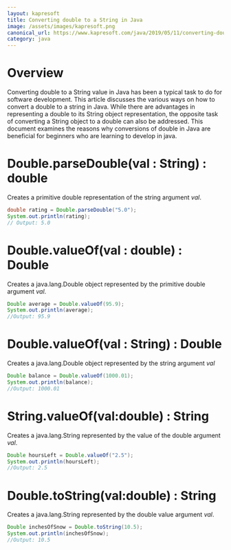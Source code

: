 ```yaml
---
layout: kapresoft
title: Converting double to a String in Java
image: /assets/images/kapresoft.png
canonical_url: https://www.kapresoft.com/java/2019/05/11/converting-double-value-to-string.html
category: java
---
```


# Overview

Converting double to a String value in Java has been a typical task to do for software development. This article discusses the various ways on how to convert a double to a string in Java. While there are advantages in representing a double to its String object representation, the opposite task of converting a String object to a double can also be addressed.  This document examines the reasons why conversions of double in Java are beneficial for beginners who are learning to develop in java.

<!--excerpt-->

# Double.parseDouble(val : String) : double

Creates a primitive double representation of the string argument *val*.

```java
double rating = Double.parseDouble("5.0");
System.out.println(rating);
// Output: 5.0
```

# Double.valueOf(val : double) : Double

Creates a java.lang.Double object represented by the primitive double argument *val*.

```java
Double average = Double.valueOf(95.9);
System.out.println(average);
//Output: 95.9
```

# Double.valueOf(val : String) : Double

Creates a java.lang.Double object represented by the string argument *val*

```java
Double balance = Double.valueOf(1000.01);
System.out.println(balance);
//Output: 1000.01
```

# String.valueOf(val:double) : String

Creates a java.lang.String represented by the value of the double argument *val*.

```java
Double hoursLeft = Double.valueOf("2.5");
System.out.println(hoursLeft);
//Output: 2.5
```

# Double.toString(val:double) : String

Creates a java.lang.String represented by the double value argument *val*.

```java
Double inchesOfSnow = Double.toString(10.5);
System.out.println(inchesOfSnow);
//Output: 10.5
```

